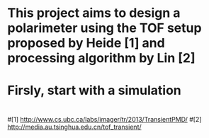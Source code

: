 # This project aims to design a polarimeter using the TOF setup proposed by Heide [1] and processing algorithm by Lin [2]
# Firsly, start with a simulation
#
#[1] http://www.cs.ubc.ca/labs/imager/tr/2013/TransientPMD/
#[2] http://media.au.tsinghua.edu.cn/tof_transient/
